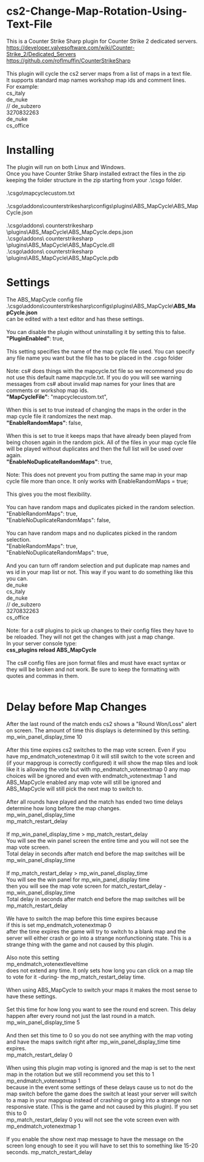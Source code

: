 # cs2-Change-Map-Rotation-Using-Text-File
This is a Counter Strike Sharp plugin for Counter Strike 2 dedicated servers.<br>
https://developer.valvesoftware.com/wiki/Counter-Strike_2/Dedicated_Servers<br>
https://github.com/roflmuffin/CounterStrikeSharp<br>
<br>
This plugin will cycle the cs2 server maps from a list of maps in a text file.
<br>
It supports standard map names workshop map ids and comment lines.<br>
For example:<br>
cs_italy<br>
de_nuke<br>
// de_subzero<br>
3270832263<br>
de_nuke<br>
cs_office<br>

# Installing
The plugin will run on both Linux and Windows.<br>
Once you have Counter Strike Sharp installed extract the files in the zip keeping the folder structure in the zip starting from your .\csgo folder.<br>
<br>
.\csgo\mapcyclecustom.txt<br>
<br>
.\csgo\addons\counterstrikesharp\configs\plugins\ABS_MapCycle\ABS_MapCycle.json<br>
<br>
.\csgo\addons\ counterstrikesharp \plugins\ABS_MapCycle\ABS_MapCycle.deps.json<br>
.\csgo\addons\ counterstrikesharp \plugins\ABS_MapCycle\ABS_MapCycle.dll<br>
.\csgo\addons\ counterstrikesharp \plugins\ABS_MapCycle\ABS_MapCycle.pdb

# Settings
The ABS_MapCycle config file<br>
.\csgo\addons\counterstrikesharp\configs\plugins\ABS_MapCycle\\<b>ABS_MapCycle.json</b><br>
can be edited with a text editor and has these settings.<br>
<br>
You can disable the plugin without uninstalling it by setting this to false.<br>
<b>"PluginEnabled"</b>: true,<br>
<br>
This setting specifies the name of the map cycle file used. You can specify any file name you want but the file has to be placed in the .csgo folder<br>
<br>
Note: cs# does things with the mapcycle.txt file so we recommend you do not use this default name mapcycle.txt. If you do you will see warning messages from cs# about invalid map names for your lines that are comments or workshop map ids.<br>
<b>"MapCycleFile"</b>: "mapcyclecustom.txt",<br>
<br>
When this is set to true instead of changing the maps in the order in the map cycle file it randomizes the next map.<br>
<b>"EnableRandomMaps"</b>: false,<br>
<br>
When this is set to true it keeps maps that have already been played from being chosen again in the random pick. All of the files in your map cycle file will be played without duplicates and then the full list will be used over again.<br>
<b>"EnableNoDuplicateRandomMaps"</b>: true,<br>
<br>
Note: This does not prevent you from putting the same map in your map cycle file more than once. It only works with EnableRandomMaps = true;<br>
<br>
This gives you the most flexibility.<br>
<br>
You can have random maps and duplicates picked in the random selection.<br>
"EnableRandomMaps": true,<br>
"EnableNoDuplicateRandomMaps": false,<br>
<br>
You can have random maps and no duplicates picked in the random selection.<br>
"EnableRandomMaps": true,<br>
"EnableNoDuplicateRandomMaps": true,<br>
<br>
And you can turn off random selection and put duplicate map names and ws id in your map list or not. This way if you want to do something like this you can. <br>
de_nuke<br>
cs_italy<br>
de_nuke<br>
// de_subzero<br>
3270832263<br>
cs_office<br>
<br>
Note: for a cs# plugins to pick up changes to their config files they have to be reloaded. They will not get the changes with just a map change.<br>
In your server console type:<br>
<b>css_plugins reload ABS_MapCycle</b><br>
<br>
The cs# config files are json format files and must have exact syntax or they will be broken and not work. Be sure to keep the formatting with quotes and commas in them.<br>
<br>
# Delay before Map Changes<br>
After the last round of the match ends cs2 shows a "Round Won/Loss" alert on screen. The amount of time this displays is determined by this setting.<br>
mp_win_panel_display_time 10<br>
<br>
After this time expires cs2 switches to the map vote screen. Even if you have mp_endmatch_votenextmap 0 it will still switch to the vote screen and (if your mapgroup is correctly configured) it will show the map tiles and look like it is allowing the vote but with mp_endmatch_votenextmap 0 any map choices will be ignored and even with endmatch_votenextmap 1 and ABS_MapCycle enabled any map vote will still be ignored and ABS_MapCycle will still pick the next map to switch to.<br>
<br>
After all rounds have played and the match has ended two time delays determine how long before the map changes.<br>
mp_win_panel_display_time<br>
mp_match_restart_delay<br>
<br>
If mp_win_panel_display_time > mp_match_restart_delay<br>
You will see the win panel screen the entire time and you will not see the map vote screen. <br>
Total delay in seconds after match end before the map switches will be<br>
mp_win_panel_display_time<br>
<br>
If mp_match_restart_delay > mp_win_panel_display_time<br>
You will see the win panel for mp_win_panel_display time<br>
then you will see the map vote screen for match_restart_delay -  mp_win_panel_display_time<br>
Total delay in seconds after match end before the map switches will be<br>
mp_match_restart_delay<br>
<br>
We have to switch the map before this time expires because<br>
if this is set mp_endmatch_votenextmap 0<br>
after the time expires the game will try to switch to a blank map and the server will either crash or go into a strange nonfunctioning state. This is a strange thing with the game and not caused by this plugin.<br>
<br>
Also note this setting<br>
mp_endmatch_votenextleveltime<br>
does not extend any time. It only sets how long you can click on a map tile to vote for it -during- the mp_match_restart_delay time.<br>
<br>
When using ABS_MapCycle to switch your maps it makes the most sense to have these settings.<br>
<br>
Set this time for how long you want to see the round end screen. This delay happen after every round not just the last round in a match.<br>
mp_win_panel_display_time 5<br>
<br>
And then set this time to 0 so you do not see anything with the map voting and have the maps switch right after mp_win_panel_display_time time expires.<br>
mp_match_restart_delay 0<br>
<br>
When using this plugin map voting is ignored and the map is set to the next map in the rotation but we still recommend you set this to 1<br> 
mp_endmatch_votenextmap 1<br>
because in the event some settings of these delays cause us to not do the map switch before the game does the switch at least your server will switch to a map in your mapgoup instead of crashing or going into a strange non responsive state. (This is the game and not caused by this plugin). If you set this to 0<br>
mp_match_restart_delay 0 you will not see the vote screen even with mp_endmatch_votenextmap 1<br> 
<br>
If you enable the show next map message to have the message on the screen long enough to see it you will have to set this to something like 15-20 seconds.
mp_match_restart_delay 
